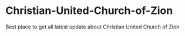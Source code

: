# Christian-United-Church-of-Zion
Best place to get all latest update 
about Christian United Church of Zion
